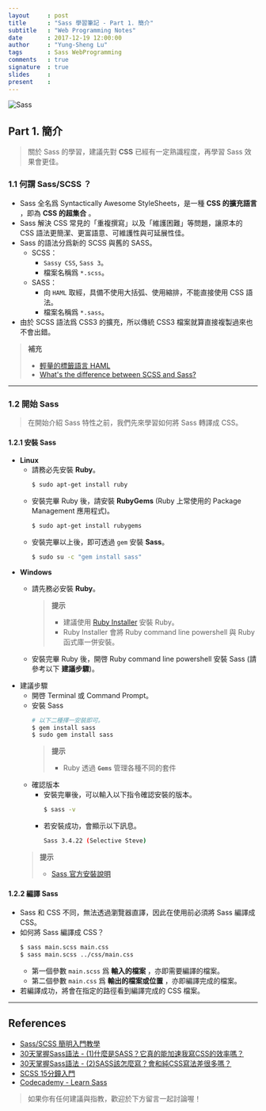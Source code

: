 ```yaml
---
layout     : post
title      : "Sass 學習筆記 - Part 1. 簡介"
subtitle   : "Web Programming Notes"
date       : 2017-12-19 12:00:00
author     : "Yung-Sheng Lu"
tags       : Sass WebProgramming
comments   : true
signature  : true
slides     : 
present    : 
---
```


![Sass](https://i.imgur.com/7vx71Hx.png)

## **Part 1. 簡介**

> 關於 Sass 的學習，建議先對 **CSS** 已經有一定熟識程度，再學習 Sass 效果會更佳。

### **1.1 何謂 Sass/SCSS ？**

* Sass 全名爲 Syntactically Awesome StyleSheets，是一種 **CSS 的擴充語言** ，即為 **CSS 的超集合** 。
* Sass 解決 CSS 常見的「重複撰寫」以及「維護困難」等問題，讓原本的 CSS 語法更簡潔、更富語意、可維護性與可延展性佳。 
* Sass 的語法分爲新的 SCSS 與舊的 SASS。
    * SCSS：
        * `Sassy CSS`, `Sass 3`。
        * 檔案名稱爲 `*.scss`。
    * SASS：
        * 向 `HAML` 取經，具備不使用大括弧、使用縮排，不能直接使用 CSS 語法。
        * 檔案名稱爲 `*.sass`。
* 由於 SCSS 語法爲 CSS3 的擴充，所以傳統 CSS3 檔案就算直接複製過來也不會出錯。

> **補充**
> * [輕量的標籤語言 HAML](http://ithelp.ithome.com.tw/articles/10128441)
> * [What's the difference between SCSS and Sass?
](http://stackoverflow.com/questions/5654447/whats-the-difference-between-scss-and-sass)

---

### **1.2 開始 Sass**

> 在開始介紹 Sass 特性之前，我們先來學習如何將 Sass 轉譯成 CSS。

#### **1.2.1 安裝 Sass**

* **Linux**
    * 請務必先安裝 **Ruby**。
        ```bash
        $ sudo apt-get install ruby
        ```
    * 安裝完畢 Ruby 後，請安裝 **RubyGems** (Ruby 上常使用的 Package Management 應用程式)。
        ```bash
        $ sudo apt-get install rubygems
        ```
    * 安裝完畢以上後，即可透過 `gem` 安裝 **Sass**。
        ```bash
        $ sudo su -c "gem install sass"
        ```
* **Windows**
    * 請先務必安裝 **Ruby**。

        > **提示**
        > * 建議使用 [Ruby Installer](http://rubyinstaller.org/) 安裝 Ruby。
        > * Ruby Installer 會將 Ruby command line powershell 與 Ruby 函式庫一併安裝。

    * 安裝完畢 Ruby 後，開啓 Ruby command line powershell 安裝 Sass (請參考以下 **建議步驟**)。
* 建議步驟
    * 開啓 Terminal 或 Command Prompt。
    * 安裝 Sass
        ```bash
        # 以下二種擇一安裝即可。
        $ gem install sass
        $ sudo gem install sass
        ```
        > **提示**
        > * Ruby 透過 **`Gems`** 管理各種不同的套件
    * 確認版本
        * 安裝完畢後，可以輸入以下指令確認安裝的版本。
            ```bash
            $ sass -v
            ```
        * 若安裝成功，會顯示以下訊息。
            ```bash
            Sass 3.4.22 (Selective Steve)
            ```
    > **提示**
    > * [Sass 官方安裝說明](http://sass-lang.com/install)
            
#### **1.2.2 編譯 Sass**

* Sass 和 CSS 不同，無法透過瀏覽器直譯，因此在使用前必須將 Sass 編譯成 CSS。
* 如何將 Sass 編譯成 CSS？
    ```bash
    $ sass main.scss main.css
    $ sass main.scss ../css/main.css
    ```
    * 第一個參數 `main.scss` 爲 **輸入的檔案** ，亦即需要編譯的檔案。
    * 第二個參數 `main.css` 爲 **輸出的檔案或位置** ，亦即編譯完成的檔案。
* 若編譯成功，將會在指定的路徑看到編譯完成的 CSS 檔案。

---

## References

* [Sass/SCSS 簡明入門教學](http://blog.kdchang.cc/2016/10/11/sass-scss-tutorial-introduction/)
* [30天掌握Sass語法 - (1)什麼是SASS？它真的能加速我寫CSS的效率嗎？](https://ithelp.ithome.com.tw/articles/10126703)
* [30天掌握Sass語法 - (2)SASS該怎麼寫？會和純CSS寫法差很多嗎？](https://ithelp.ithome.com.tw/articles/10126905)
* [SCSS 15分鐘入門](http://eddychang.me/blog/others/91-scss-15-mins.html)
* [Codecademy - Learn Sass](https://www.codecademy.com/learn/learn-sass)

> 如果你有任何建議與指教，歡迎於下方留言一起討論喔！